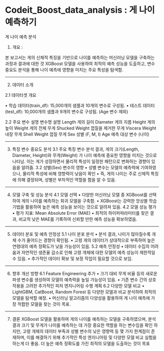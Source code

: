# Codeit_Boost_data_analysis : 게 나이 예측하기 
게 나이 예측 분석
1. 개요 :

본 보고서는 게의 신체적 특징을 기반으로 나이를 예측하는 머신러닝 모델을 구축하는 과정과 결과에 대한 것
XGBoost 모델을 사용하여 최적의 예측 성능을 도출하고, 변수 중요도 분석을 통해 나이 예측에 영향을 미치는 주요 특성을 탐색함.
________________________________________
2. 데이터 소개


2.1 데이터셋 개요


•	학습 데이터(train_df): 15,000개의 샘플과 10개의 변수로 구성됨.
•	테스트 데이터(test_df): 10,000개의 샘플과 9개의 변수로 구성됨. (Age 변수 제외)


2.2 주요 변수 설명
변수명	설명
Length	게의 길이
Diameter	게의 지름
Height	게의 높이
Weight	게의 전체 무게
Shucked Weight	껍질을 제거한 무게
Viscera Weight	내장 무게
Shell Weight	껍질 무게
Sex	성별 (F, M, I)
Age	예측 대상 변수 (나이)
________________________________________
3. 특징 변수 중요도 분석
3.1 주요 특징 변수
분석 결과, 게의 크기(Length, Diameter, Height)와 무게(Weight) 가 나이 예측에 중요한 영향을 미치는 것으로 나타남.
이는 게가 성장하면서 물리적 특성이 일정한 패턴으로 변화하는 경향이 있음을 알려줌.
3.2 성별(Sex) 변수의 영향
•	성별 변수는 모델의 예측력에 기여하였으나, 물리적 특성에 비해 영향력이 낮음이 확인
•	즉, 게의 나이는 주로 신체적 특징에 의해 결정되며, 성별은 부차적인 역할을 함을 알 수 있음.
________________________________________
4. 모델 구축 및 성능 분석
4.1 모델 선택
•	다양한 머신러닝 모델 중 XGBoost를 선택하여 게의 나이를 예측하는 회귀 모델을 구축함.
•	XGBoost는 강력한 앙상블 학습 기법을 활용하여 높은 예측 성능을 보이는 것으로 알려져 있음.
4.2 모델 성능 평가
•	평가 지표: Mean Absolute Error (MAE)
•	최적의 하이퍼파라미터를 찾은 결과, 비교적 낮은 MAE를 기록하여 신뢰할 만한 예측 성능을 확보하였음.
________________________________________
5. 데이터 분포 및 예측 안정성
5.1 나이 분포 분석
•	분석 결과, 나이가 많아질수록 개체 수가 줄어드는 경향이 확인됨.
•	고령 게의 데이터가 상대적으로 부족하여 높은 연령대의 예측 정확도가 낮을 가능성이 있음.
5.2 예측 안정성
•	데이터 수집의 어려움과 자연적인 생존율 감소로 인해 고령 개체에 대한 모델의 예측 성능이 제한적일 수 있음.
•	추가적인 데이터 확보 및 보정 작업이 필요할 것으로 보임.
________________________________________
6. 향후 개선 방향
6.1 Feature Engineering 추가
•	크기 대비 무게 비율 등의 새로운 파생 변수를 생성하여 모델의 예측력을 높일 가능성이 있음.
•	기존 변수 간의 상호작용을 고려한 추가적인 피처 엔지니어링 수행 계획
6.2 다양한 모델 비교
•	LightGBM, CatBoost, Random Forest 등 다양한 모델과 비교 분석하여 최적의 모델을 탐색할 예정.
•	머신러닝 알고리즘의 다양성을 활용하여 게 나이 예측에 가장 적합한 모델을 찾는 것이 목표.
________________________________________
7. 결론
XGBoost 모델을 활용하여 게의 나이를 예측하는 모델을 구축하였으며,
분석 결과 크기 및 무게가 나이를 예측하는 데 가장 중요한 역할을 하는 변수임을 확인
하지만, 고령 개체의 데이터 부족과 성별 변수의 낮은 영향력 등 몇 가지 한계점이 존재하며, 이를 해결하기 위해 추가적인 특성 엔지니어링 및 다양한 모델 비교 실험을 하는게 더 좋음.
더 높은 예측 정확도를 가진 최적의 모델을 도출하는 것이 목표

